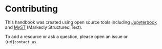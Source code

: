 # Contributing

This handbook was created using open source tools including [Jupyterbook](https://jupyterbook.org/en/stable/intro.html) and [MyST](https://myst-parser.readthedocs.io/en/latest/index.html) (Markedly Structured Text).

To add a resource or ask a question, please open an issue or {ref}`contact_us`. 

